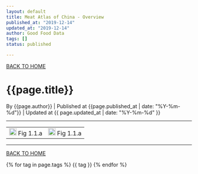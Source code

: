 ```yaml
---
layout: default
title: Meat Atlas of China - Overview
published_at: "2019-12-14"
updated_at: "2019-12-14"
author: Good Food Data
tags: []
status: published

---
```



[BACK TO HOME](https://tane-rs.github.io/meat_atlas/)


# {{page.title}}
By {{page.author}} | 
Published at {{page.published_at | date: "%Y-%m-%d"}} | 
Updated at {{ page.updated_at | date: "%Y-%m-%d" }}

---

<table>
    <tr>
        <td ><center><img src="https://raw.githubusercontent.com/tane-rs/meat_atlas/gh-pages/results/CN_FoodConsumption/img/01-Bovine%20Meat%20Consumption%20as%20a%20Percentage%20of%20the%20Nation%20in%202017-bar.png" height="20" width="20" /> Fig 1.1.a </center></td>
        <td ><center><img src="https://raw.githubusercontent.com/tane-rs/meat_atlas/gh-pages/results/CN_FoodConsumption/img/01-Bovine%20Meat%20Consumption%20as%20a%20Percentage%20of%20the%20Nation%20in%202017-bar.png" height="20" width="20" /> Fig 1.1.a </center></td>
    </tr>
</table>







---


[BACK TO HOME](https://tane-rs.github.io/meat_atlas/)


{% for tag in page.tags %}
  {{ tag }}
{% endfor %}



